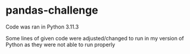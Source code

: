 # pandas-challenge

Code was ran in Python 3.11.3


Some lines of given code were adjusted/changed to run in my version of Python as they were not able to run properly
